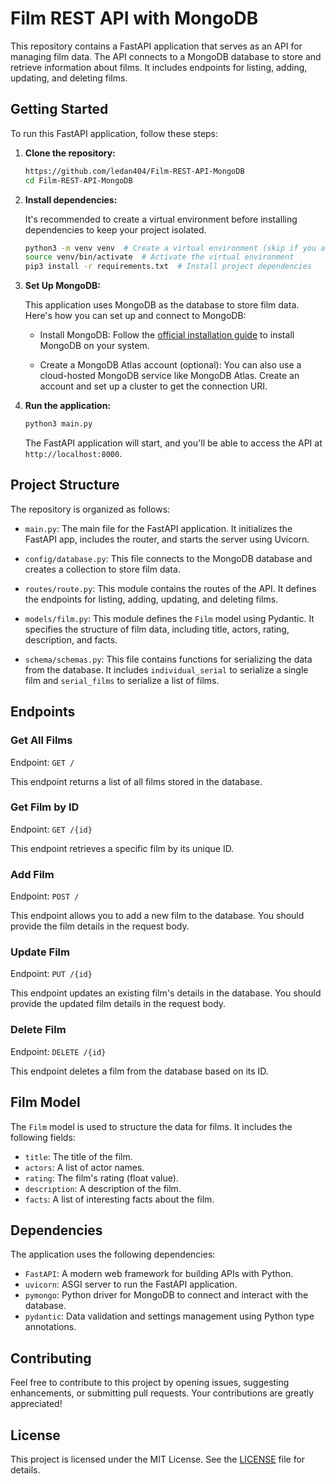 # Film REST API with MongoDB

This repository contains a FastAPI application that serves as an API for managing film data. The API connects to a MongoDB database to store and retrieve information about films. It includes endpoints for listing, adding, updating, and deleting films.

## Getting Started

To run this FastAPI application, follow these steps:

1. **Clone the repository:**

    ```bash
    https://github.com/ledan404/Film-REST-API-MongoDB
    cd Film-REST-API-MongoDB
    ```

2. **Install dependencies:**

    It's recommended to create a virtual environment before installing dependencies to keep your project isolated.

    ```bash
    python3 -m venv venv  # Create a virtual environment (skip if you already have one)
    source venv/bin/activate  # Activate the virtual environment
    pip3 install -r requirements.txt  # Install project dependencies
    ```
3. **Set Up MongoDB:**

    This application uses MongoDB as the database to store film data. Here's how you can set up and connect to MongoDB:

    - Install MongoDB: Follow the [official installation guide](https://docs.mongodb.com/manual/installation/) to install MongoDB on your system.

    - Create a MongoDB Atlas account (optional): You can also use a cloud-hosted MongoDB service like MongoDB Atlas. Create an account and set up a cluster to get the connection URI.

4. **Run the application:**

    ```bash
    python3 main.py
    ```

    The FastAPI application will start, and you'll be able to access the API at `http://localhost:8000`.

## Project Structure

The repository is organized as follows:

- `main.py`: The main file for the FastAPI application. It initializes the FastAPI app, includes the router, and starts the server using Uvicorn.

- `config/database.py`: This file connects to the MongoDB database and creates a collection to store film data.

- `routes/route.py`: This module contains the routes of the API. It defines the endpoints for listing, adding, updating, and deleting films.

- `models/film.py`: This module defines the `Film` model using Pydantic. It specifies the structure of film data, including title, actors, rating, description, and facts.

- `schema/schemas.py`: This file contains functions for serializing the data from the database. It includes `individual_serial` to serialize a single film and `serial_films` to serialize a list of films.

## Endpoints

### Get All Films

Endpoint: `GET /`

This endpoint returns a list of all films stored in the database.

### Get Film by ID

Endpoint: `GET /{id}`

This endpoint retrieves a specific film by its unique ID.

### Add Film

Endpoint: `POST /`

This endpoint allows you to add a new film to the database. You should provide the film details in the request body.

### Update Film

Endpoint: `PUT /{id}`

This endpoint updates an existing film's details in the database. You should provide the updated film details in the request body.

### Delete Film

Endpoint: `DELETE /{id}`

This endpoint deletes a film from the database based on its ID.

## Film Model

The `Film` model is used to structure the data for films. It includes the following fields:

- `title`: The title of the film.
- `actors`: A list of actor names.
- `rating`: The film's rating (float value).
- `description`: A description of the film.
- `facts`: A list of interesting facts about the film.

## Dependencies

The application uses the following dependencies:

- `FastAPI`: A modern web framework for building APIs with Python.
- `uvicorn`: ASGI server to run the FastAPI application.
- `pymongo`: Python driver for MongoDB to connect and interact with the database.
- `pydantic`: Data validation and settings management using Python type annotations.

## Contributing

Feel free to contribute to this project by opening issues, suggesting enhancements, or submitting pull requests. Your contributions are greatly appreciated!

## License

This project is licensed under the MIT License. See the [LICENSE](LICENSE) file for details.
